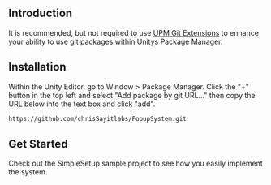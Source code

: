 ## Introduction
It is recommended, but not required to use [UPM Git Extensions](https://github.com/mob-sakai/UpmGitExtension) to enhance your ability to use git packages within Unitys Package Manager.

## Installation

Within the Unity Editor, go to Window > Package Manager. Click the "+" button in the top left and select "Add package by git URL..." then copy the URL below into the text box and click "add".

```sh
https://github.com/chrisSayitlabs/PopupSystem.git
```

## Get Started
Check out the SimpleSetup sample project to see how you easily implement the system.